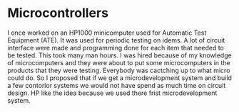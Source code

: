 # Microcontrollers
I once worked on an HP1000 minicomputer used for Automatic Test Equipment (ATE).
It was used for periodic testing on idems. A lot of circuit interface were made and programming
done for each item that needed to be tested. This took many man hours. I was hired because of
my knowledge of microcomputers and they were about to put some microcomputers in the products
that they were testing. Everybody was cactching up to what micro could do. So I proposed that
if we get a microdevelopment system and build a few contorlor systems we would not have spend
as much time on circuit design. HP like the idea because we used there frist microdevelopment system.


